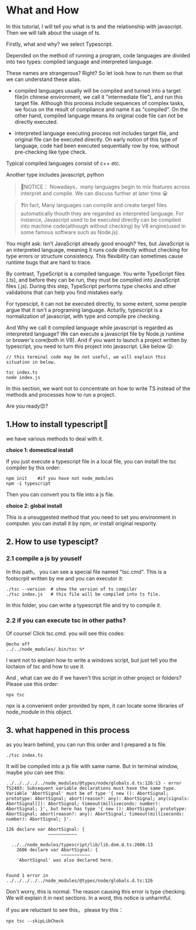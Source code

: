 # What and How 

In this tutorial, I will tell you what is ts and the relationship with javascript. Then we will talk about the usage of ts.

Firstly, what and why? we select Typescript.

Depended on the method of running a program, code languages are divided into two types: compiled language and interpreted language.

These names are strangerous? Right? So let look how to run them so that we can understand these ailas.

* compiled languages usually will be compiled and turned into a target file(in chinese environment, we call it "intermediate file"), and run this target file. Although this process include sequences of complex tasks, we focus on the result of compliance and name it as "compiled". On the other hand, compiled language means its original code file can not be directly executed. 

* interpreted language executing process not includes target file, and original file can be executed directly. On early notion of this type of language, code had been executed sequentially row by row, without pre-checking like type check.

Typical compiled languages consist of c++ etc.

Another type includes javascript, python

> 📕NOTICE： Nowadays，many languages begin to mix features across interpret and compile. We can discuss further at later time 😀

> ❓In fact, Many languages can compile and create target files automatically thouth they are regarded as interpreted language. For instance, Javascript used to be executed directly can be compiled into machine code(although without checking) by V8 engine(used in some famous software such as Node.js).

You might ask: Isn’t JavaScript already good enough?
Yes, but JavaScript is an interpreted language, meaning it runs code directly without checking for type errors or structure consistency. This flexibility can sometimes cause runtime bugs that are hard to trace.

By contrast, TypeScript is a compiled language. You write TypeScript files (.ts), and before they can be run, they must be compiled into JavaScript files (.js). During this step, TypeScript performs type checks and other validations that can help you find mistakes early.

For typescipt, it can not be executed directly, to some extent, some people argue that it isn't a programing language. Acturlly, typescript is a normalization of javascript, with type and compile pre checking.

And Why we call it compiled language while javascript is regarded as interpreted language? We can execute a javascript file by Node.js runtime or brower's core(both in V8). And if you want to launch a project written by typescript, you need to turn this project into javascript. Like below 😛:

```
// this terminal code may be not useful, we will explain this situation in below.

tsc index.ts
node index.js
```

In this section, we want not to concentrate on how to write TS instead of the methods and processes how to run a project.

Are you ready😊?

## 1.How to install typescript🧐

we have various methods to deal with it.

**choice 1: domestical install**

If you just execute a typescript file in a local file, you can install the tsc compiler by this order:

```
npm init    #if you have not node_modules
npm -i typescript
```

Then you can convert you ts file into a js file. 

**choice 2: global install**

This is a unsuggested method that you need to set you environment in computer. you can install it by npm, or install original respority. 

## 2. How to use typescipt?

### 2.1 compile a js by youself

In this path， you can see a special file named "tsc.cmd". This is a footscrpit written by me and you can executor it:

```
./tsc --version  # show the version of ts compiler
./tsc index.js   # this file will be compiled into ts file.
```

In this folder, you can write a typescript file and try to compile it. 

### 2.2 if you can execute tsc in other paths?

Of course! Click tsc.cmd. you will see this codes:

```
@echo off
../../node_modules/.bin/tsc %*
```

I want not to explain how to write a windows script, but just tell you the loctaion of tsc and how to use it.

And , what can we do if we haven't this script in other project or folders? Please use this order:

```
npx tsc 
```

npx is a convenient order provided by npm, it can locate some libraries of node_module in this object.

## 3. what happened in this process

as you learn behind, you can run this order and I prepared a ts file.

```
./tsc index.ts
```

It will be compiled into a js file with same name. But in terminal window, maybe you can see this:

```
../../../../../node_modules/@types/node/globals.d.ts:126:13 - error TS2403: Subsequent variable declarations must have the same type.  Variable 'AbortSignal' must be of type '{ new (): AbortSignal; prototype: AbortSignal; abort(reason?: any): AbortSignal; any(signals: AbortSignal[]): AbortSignal; timeout(milliseconds: number): AbortSignal; }', but here has type '{ new (): AbortSignal; prototype: AbortSignal; abort(reason?: any): AbortSignal; timeout(milliseconds: number): AbortSignal; }'.

126 declare var AbortSignal: {
                ~~~~~~~~~~~

  ../../node_modules/typescript/lib/lib.dom.d.ts:2606:13
    2606 declare var AbortSignal: {
                     ~~~~~~~~~~~
    'AbortSignal' was also declared here.


Found 1 error in ../../../../../node_modules/@types/node/globals.d.ts:126
```

Don't worry, this is normal. The reason causing this error is type checking. We will explain it in next sections. In a word, this notice is unharmful.

if you are reluctant to see this， please try this：

```
npx tsc --skipLibCheck
```